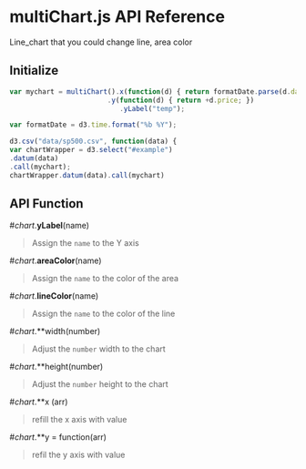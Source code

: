 # multiChart.js API Reference

Line_chart that you could change line, area color

## Initialize

```javascript
var mychart = multiChart().x(function(d) { return formatDate.parse(d.date); })
                        .y(function(d) { return +d.price; })
                           .yLabel("temp");

var formatDate = d3.time.format("%b %Y");

d3.csv("data/sp500.csv", function(data) {
var chartWrapper = d3.select("#example")
.datum(data)
.call(mychart);
chartWrapper.datum(data).call(mychart)

```

## API Function


\#*chart*.**yLabel**(name)
>Assign the `name` to the Y axis


\#*chart*.**areaColor**(name)
>Assign the `name` to the color of the area

\#*chart*.**lineColor**(name)
>Assign the `name` to the color of the line

\#*chart*.**width(number)
>Adjust the `number` width to the chart

\#*chart*.**height(number)
>Adjust the `number` height to the chart

\#*chart*.**x (arr)
>refill the x axis with value

\#*chart*.**y = function(arr)
>refil the y axis with value
